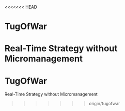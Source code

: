 <<<<<<< HEAD
# TugOfWar
Real-Time Strategy without Micromanagement
=======
# TugOfWar
Real-Time Strategy without Micromanagement
>>>>>>> origin/tugofwar
